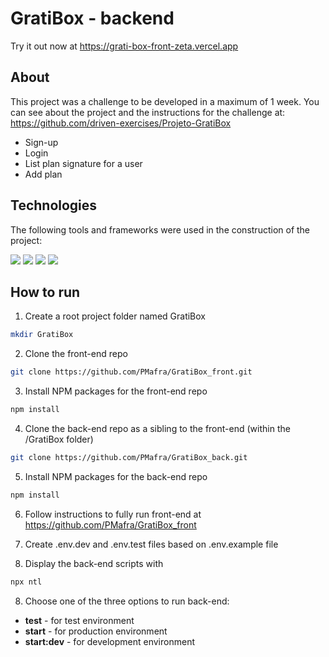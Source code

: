 # GratiBox - backend

Try it out now at https://grati-box-front-zeta.vercel.app

## About

This project was a challenge to be developed in a maximum of 1 week. You can see about the project and the instructions for the challenge at:
https://github.com/driven-exercises/Projeto-GratiBox

- Sign-up
- Login
- List plan signature for a user
- Add plan

## Technologies
The following tools and frameworks were used in the construction of the project:<br>
<p>
  <img src="https://img.shields.io/badge/-Nodejs-purple?style=for-the-badge" />
  <img src="https://img.shields.io/badge/-Express-purple?style=for-the-badge" />
  <img src="https://img.shields.io/badge/-PostgreSQL-purple?style=for-the-badge" />
  <img src="https://img.shields.io/badge/-Jest-purple?style=for-the-badge" />
</p>

## How to run

1. Create a root project folder named GratiBox
```sh
mkdir GratiBox
```
2. Clone the front-end repo
```sh
git clone https://github.com/PMafra/GratiBox_front.git
```
3. Install NPM packages for the front-end repo
```sh
npm install
```
4. Clone the back-end repo as a sibling to the front-end (within the /GratiBox folder)
```sh
git clone https://github.com/PMafra/GratiBox_back.git
```
5. Install NPM packages for the back-end repo
```sh
npm install
```
6. Follow instructions to fully run front-end at https://github.com/PMafra/GratiBox_front

7. Create .env.dev and .env.test files based on .env.example file

7. Display the back-end scripts with
```bash
npx ntl
```
8. Choose one of the three options to run back-end:
* **test** - for test environment
* **start** - for production environment
* **start:dev** - for development environment
